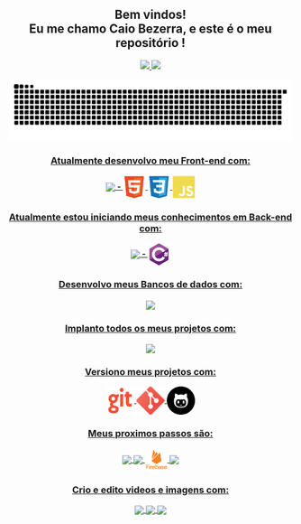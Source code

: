 
<h2 align="center"> Bem vindos! <br> Eu me chamo Caio Bezerra, e este é o meu repositório ! </h2>
 
 <div align="center">
  <a href="https://github.com/SantanaCaio">
    <img height="160em" src="https://github-readme-stats.vercel.app/api?username=SantanaCaio&show_icons=true&theme=dark&include_all_commits=true&count_private=true"/>
    <img height="160em" src="https://github-readme-stats.vercel.app/api/top-langs/?username=SantanaCaio&layout=compact&langs_count=7&theme=dark"/>
</div>
 
![Snake animation](https://github.com/SantanaCaio/SantanaCaio/blob/output/github-contribution-grid-snake.svg)

	


<div align="center" style="display: inline_block"><h3>Atualmente desenvolvo meu Front-end com: </h3></div>
<div align="center" style="display: inline_block"> 
  <img align="center"  height="40" src="https://img.shields.io/badge/Angular-DD0031?style=for-the-badge&logo=angular&logoColor=white">
<strong width="50"> - </strong>
  <img align="center"  height="40" width="40" src="https://github.com/SantanaCaio/SantanaCaio/blob/main/assets/html5/html5-original.svg">
  <img align="center"  height="40" width="40" src="https://github.com/SantanaCaio/SantanaCaio/blob/main/assets/css3/css3-original.svg">
  <img align="center"  height="40" width="40" src="https://raw.githubusercontent.com/devicons/devicon/master/icons/javascript/javascript-plain.svg">
</div>
 
<div align="center" style="display: inline_block"><h3>Atualmente estou <strong>iniciando</strong> meus conhecimentos em Back-end com:</h3></div>
<div align="center" style="display: inline_block">
 <img align="center"  height="40" src="https://img.shields.io/badge/.NET-5C2D91?style=for-the-badge&logo=.net&logoColor=white">
<strong width="50"> - </strong>
 <img align="center"  height="40" width="40" src="https://github.com/SantanaCaio/SantanaCaio/blob/main/assets/csharp/csharp-original.svg"> 
</div>
	
 <div align="center" style="display: inline_block"><h3>Desenvolvo meus Bancos de dados com:</h3></div>
<div align="center" style="display: inline_block">
 <img align="center"  height="40" src="https://img.shields.io/badge/MySQL-00000F?style=for-the-badge&logo=mysql&logoColor=white">
</div>

<div align="center" style="display: inline_block"><h3><h3>Implanto todos os meus projetos com:</h3></div>
<div align="center" style="display: inline_block"> 
  <img align="center"  height="40" src="https://img.shields.io/badge/Amazon_AWS-232F3E?style=for-the-badge&logo=amazon-aws&logoColor=white"> 
</div>

 <div align="center" style="display: inline_block"><h3><h3>Versiono meus projetos com:</h3></div>
<div align="center" style="display: inline_block"> 
  <img align="center"  height="50" src="https://github.com/SantanaCaio/SantanaCaio/blob/main/assets/git/4373153_git_logo_logos_icon.png">  
  <img align="center"  height="50" src="https://github.com/SantanaCaio/SantanaCaio/blob/main/assets/git/2993773_git_social%20media_icon.png">  
  <img align="center"  height="50" src="https://github.com/SantanaCaio/SantanaCaio/blob/main/assets/github/1522016_git_github_internet_media_multimedia_icon.png"> 
</div>
	
<div align="center" style="display: inline_block"><h3><h3>Meus proximos passos são:</h3></div>
<div align="center" style="display: inline_block"> 
	<img align="center"  height="40" src="https://img.shields.io/badge/Flutter-02569B?style=for-the-badge&logo=flutter&logoColor=white">  
	<img align="center"  height="40" src="https://img.shields.io/badge/Dart-0175C2?style=for-the-badge&logo=dart&logoColor=white">  
	<img align="center"  height="40" src="https://github.com/SantanaCaio/SantanaCaio/blob/main/assets/firebase/firebase-plain-wordmark.svg"> 
	<img align="center"  height="40" src="https://img.shields.io/badge/Java-ED8B00?style=for-the-badge&logo=java&logoColor=white"> 
</div>
	
<div align="center" style="display: inline_block"><h3><h3>Crio e edito videos e imagens com:</h3></div>
<div align="center" style="display: inline_block"> 
  <img align="center"  height="30" src="https://aleen42.github.io/badges/src/after_effects.svg">  
  <img align="center"  height="30" src="https://aleen42.github.io/badges/src/photoshop.svg">  
  <img align="center"  height="30" src="https://aleen42.github.io/badges/src/premiere.svg"> 
</div>



